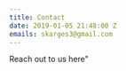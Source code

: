 ```yaml
---
title: Contact
date: 2019-01-05 21:48:00 Z
emails: skarges3@gmail.com
---
```


Reach out to us here"